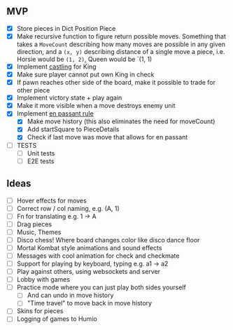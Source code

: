 ## MVP
- [x] Store pieces in Dict Position Piece
- [x] Make recursive function to figure return possible moves.
Something that takes a `MoveCount` describing how 
many moves are possible in any given direction, and a `(x, y)`
describing distance of a single move a piece, i.e. Horsie would be
`(1, 2)`, Queen would be `(1, 1)
- [x] Implement [castling](https://www.chess.com/article/view/how-to-castle-in-chess) for King
- [x] Make sure player cannot put own King in check
- [x] If pawn reaches other side of the board, make it possible to trade for other piece
- [x] Implement victory state + play again
- [x] Make it more visible when a move destroys enemy unit
- [x] Implement [en passant rule](https://www.chess.com/terms/en-passant)
  - [x] Make move history (this also eliminates the need for moveCount)
  - [x] Add startSquare to PieceDetails
  - [x] Check if last move was move that allows for en passant
- [ ] TESTS
  - [ ] Unit tests
  - [ ] E2E tests

## Ideas
- [ ] Hover effects for moves
- [ ] Correct row / col naming, e.g. (A, 1)
- [ ] Fn for translating e.g. 1 -> A
- [ ] Drag pieces
- [ ] Music, Themes
- [ ] Disco chess! Where board changes color like disco dance floor
- [ ] Mortal Kombat style animations and sound effects 
- [ ] Messages with cool animation for check and checkmate
- [ ] Support for playing by keyboard, typing e.g. a1 -> a2
- [ ] Play against others, using websockets and server
- [ ] Lobby with games
- [ ] Practice mode where you can just play both sides yourself
  - [ ] And can undo in move history
  - [ ] "Time travel" to move back in move history
- [ ] Skins for pieces
- [ ] Logging of games to Humio
